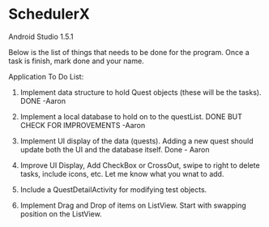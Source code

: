# SchedulerX
Android Studio 1.5.1

Below is the list of things that needs to be done for the program. Once a task is finish, mark done and your name.

Application To Do List:

1. Implement data structure to hold Quest objects (these will be the tasks). DONE -Aaron 

2. Implement a local database to hold on to the questList. DONE BUT CHECK FOR IMPROVEMENTS -Aaron
  
3. Implement UI display of the data (quests). Adding a new quest should update both the UI and the database itself. Done - Aaron

4. Improve UI Display, Add CheckBox or CrossOut, swipe to right to delete tasks, include icons, etc. Let me know what you wnat to add.

5. Include a QuestDetailActivity for modifying test objects.

6. Implement Drag and Drop of items on ListView. Start with swapping position on the ListView.


